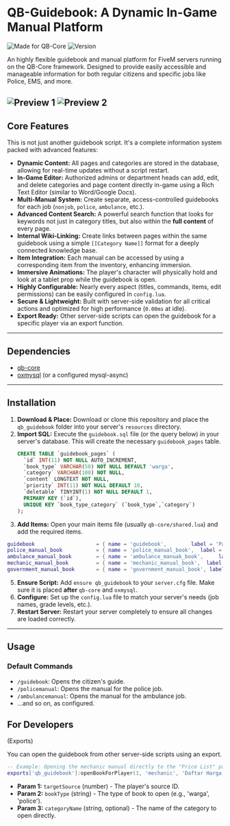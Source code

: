 # QB-Guidebook: A Dynamic In-Game Manual Platform

![Made for QB-Core](https://img.shields.io/badge/Made%20for-QB--Core-blueviolet)
![Version](https://img.shields.io/badge/Version-1.0-blue)

An highly flexible guidebook and manual platform for FiveM servers running on the QB-Core framework. Designed to provide easily accessible and manageable information for both regular citizens and specific jobs like Police, EMS, and more.

![Preview 1](https://i.imgur.com/uJzmGR7.png) 
![Preview 2](https://i.imgur.com/ArLslng.jpeg)
---

## Core Features

This is not just another guidebook script. It's a complete information system packed with advanced features:

*   **Dynamic Content:** All pages and categories are stored in the database, allowing for real-time updates without a script restart.
*   **In-Game Editor:** Authorized admins or department heads can add, edit, and delete categories and page content directly in-game using a Rich Text Editor (similar to Word/Google Docs).
*   **Multi-Manual System:** Create separate, access-controlled guidebooks for each job (`nonjob`, `police`, `ambulance`, etc.).
*   **Advanced Content Search:** A powerful search function that looks for keywords not just in category titles, but also within the **full content** of every page.
*   **Internal Wiki-Linking:** Create links between pages within the same guidebook using a simple `[[Category Name]]` format for a deeply connected knowledge base.
*   **Item Integration:** Each manual can be accessed by using a corresponding item from the inventory, enhancing immersion.
*   **Immersive Animations:** The player's character will physically hold and look at a tablet prop while the guidebook is open.
*   **Highly Configurable:** Nearly every aspect (titles, commands, items, edit permissions) can be easily configured in `config.lua`.
*   **Secure & Lightweight:** Built with server-side validation for all critical actions and optimized for high performance (`0.00ms` at idle).
*   **Export Ready:** Other server-side scripts can open the guidebook for a specific player via an export function.

---

## Dependencies

*   [qb-core](https://github.com/qbcore-framework/qb-core)
*   [oxmysql](https://github.com/overextended/oxmysql) (or a configured mysql-async)

---

## Installation

1.  **Download & Place:** Download or clone this repository and place the `qb_guidebook` folder into your server's `resources` directory.
2.  **Import SQL:** Execute the `guidebook.sql` file (or the query below) in your server's database. This will create the necessary `guidebook_pages` table.
    ```sql
    CREATE TABLE `guidebook_pages` (
      `id` INT(11) NOT NULL AUTO_INCREMENT,
      `book_type` VARCHAR(50) NOT NULL DEFAULT 'warga',
      `category` VARCHAR(100) NOT NULL,
      `content` LONGTEXT NOT NULL,
      `priority` INT(11) NOT NULL DEFAULT 10,
      `deletable` TINYINT(1) NOT NULL DEFAULT 1,
      PRIMARY KEY (`id`),
      UNIQUE KEY `book_type_category` (`book_type`,`category`)
    );
    ```
3.  **Add Items:** Open your main items file (usually `qb-core/shared.lua`) and add the required items.
   ```lua
guidebook                    = { name = 'guidebook',        label = 'Panduan Warga Kota',            weight = 100, type = 'item', image = 'guidebook.png',        unique = false, useable = true, shouldClose = true, combinable = nil, description = 'Sebuah buku panduan yang berisi semua informasi penting tentang kota ini.' },
police_manual_book           = { name = 'police_manual_book',  label = 'Buku Pnduan SOP Kepolisian',   weight = 100, type = 'item', image = 'police_manual_book.png',  unique = false, useable = true, shouldClose = true, combinable = nil, description = 'Manual berisi Standar Operasional Prosedur untuk anggota kepolisian.' },
ambulance_manual_book        = { name = 'ambulance_manuak_book',     label = 'Buku Pnduan SOP Medis',        weight = 100, type = 'item', image = 'ems_manual_book.png',     unique = false, useable = true, shouldClose = true, combinable = nil, description = 'Manual berisi Standar Operasional Prosedur untuk anggota medis.' },
mechanic_manual_book         = { name = 'mechanic_manual_book',  label = 'Buku Pnduan Mekanik',          weight = 100, type = 'item', image = 'mechanic_manual_book.png',  unique = false, useable = true, shouldClose = true, combinable = nil, description = 'panduan mekanik' },
government_manual_book       = { name = 'government_manual_book', label = 'Buku Pnduan Aturan Pemkot',    weight = 100, type = 'item', image = 'government_manual_book.png', unique = false, useable = true, shouldClose = true, combinable = nil, description = 'Manual berisi protokol dan aturan resmi pemerintahan kota.' }
```

5.  **Ensure Script:** Add `ensure qb_guidebook` to your `server.cfg` file. Make sure it is placed **after** `qb-core` and `oxmysql`.
6.  **Configure:** Set up the `config.lua` file to match your server's needs (job names, grade levels, etc.).
7.  **Restart Server:** Restart your server completely to ensure all changes are loaded correctly.

---

## Usage

### Default Commands
*   `/guidebook`: Opens the citizen's guide.
*   `/policemanual`: Opens the manual for the police job.
*   `/ambulancemanual`: Opens the manual for the ambulance job.
*   ...and so on, as configured.

## For Developers 

(Exports)

You can open the guidebook from other server-side scripts using an export.

```lua
-- Example: Opening the mechanic manual directly to the "Price List" page for player with source '1'
exports['qb_guidebook']:openBookForPlayer(1, 'mechanic', 'Daftar Harga')
```
*   **Param 1:** `targetSource` (number) - The player's source ID.
*   **Param 2:** `bookType` (string) - The type of book to open (e.g., 'warga', 'police').
*   **Param 3:** `categoryName` (string, optional) - The name of the category to open directly.


